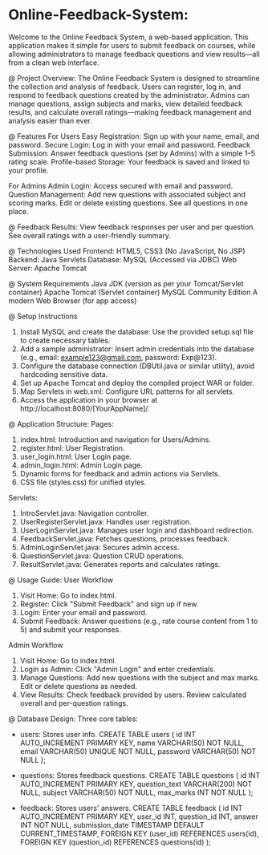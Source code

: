# Online-Feedback-System: 
Welcome to the Online Feedback System, a web-based application. This application makes it simple for users to submit feedback on courses, 
while allowing administrators to manage feedback questions and view results—all from a clean web interface.

@ Project Overview:
The Online Feedback System is designed to streamline the collection and analysis of feedback. 
Users can register, log in, and respond to feedback questions created by the administrator. 
Admins can manage questions, assign subjects and marks, view detailed feedback results, and 
calculate overall ratings—making feedback management and analysis easier than ever.

@ Features
For Users
Easy Registration: Sign up with your name, email, and password.
Secure Login: Log in with your email and password.
Feedback Submission: Answer feedback questions (set by Admins) with a simple 1–5 rating scale.
Profile-based Storage: Your feedback is saved and linked to your profile.

For Admins
Admin Login: Access secured with email and password.
Question Management: Add new questions with associated subject and scoring marks. Edit or delete existing questions. See all questions in one place.

@ Feedback Results:
View feedback responses per user and per question.
See overall ratings with a user-friendly summary.

@ Technologies Used
Frontend: HTML5, CSS3 (No JavaScript, No JSP)
Backend: Java Servlets
Database: MySQL (Accessed via JDBC)
Web Server: Apache Tomcat

@ System Requirements
Java JDK (version as per your Tomcat/Servlet container)
Apache Tomcat (Servlet container)
MySQL Community Edition
A modern Web Browser (for app access)

@ Setup Instructions
1. Install MySQL and create the database: Use the provided setup.sql file to create necessary tables.
2. Add a sample administrator: Insert admin credentials into the database (e.g., email: example123@gmail.com, password: Exp@123).
3. Configure the database connection (DBUtil.java or similar utility), avoid hardcoding sensitive data.
4. Set up Apache Tomcat and deploy the compiled project WAR or folder.
5. Map Servlets in web.xml: Configure URL patterns for all servlets.
6. Access the application in your browser at http://localhost:8080/[YourAppName]/.

@ Application Structure:
 Pages:
 1. index.html: Introduction and navigation for Users/Admins.
 2. register.html: User Registration.
 3. user_login.html: User Login page.
 4. admin_login.html: Admin Login page.
 5. Dynamic forms for feedback and admin actions via Servlets.
 6. CSS file (styles.css) for unified styles.

 Servlets:
 1. IntroServlet.java: Navigation controller.
 2. UserRegisterServlet.java: Handles user registration.
 3. UserLoginServlet.java: Manages user login and dashboard redirection.
 4. FeedbackServlet.java: Fetches questions, processes feedback.
 5. AdminLoginServlet.java: Secures admin access.
 6. QuestionServlet.java: Question CRUD operations.
 7. ResultServlet.java: Generates reports and calculates ratings.

 @ Usage Guide:
  User Workflow
  1. Visit Home: Go to index.html.
  2. Register: Click "Submit Feedback" and sign up if new.
  3. Login: Enter your email and password.
  4. Submit Feedback: Answer questions (e.g., rate course content from 1 to 5) and submit your responses.

 Admin Workflow
 1. Visit Home: Go to index.html.
 2. Login as Admin: Click "Admin Login" and enter credentials.
 3. Manage Questions: Add new questions with the subject and max marks. Edit or delete questions as needed.
 4. View Results: Check feedback provided by users. Review calculated overall and per-question ratings.

 @ Database Design:
 Three core tables:
 - users: Stores user info.
 CREATE TABLE users (
 id INT AUTO_INCREMENT PRIMARY KEY,
 name VARCHAR(50) NOT NULL,
 email VARCHAR(50) UNIQUE NOT NULL,
 password VARCHAR(50) NOT NULL
 );

 - questions: Stores feedback questions.
 CREATE TABLE questions (
 id INT AUTO_INCREMENT PRIMARY KEY,
 question_text VARCHAR(200) NOT NULL,
 subject VARCHAR(50) NOT NULL,
 max_marks INT NOT NULL
 );

  - feedback: Stores users' answers.
 CREATE TABLE feedback (
 id INT AUTO_INCREMENT PRIMARY KEY,
 user_id INT,
 question_id INT,
 answer INT NOT NULL,
 submission_date TIMESTAMP DEFAULT CURRENT_TIMESTAMP,
 FOREIGN KEY (user_id) REFERENCES users(id),
 FOREIGN KEY (question_id) REFERENCES questions(id)
 );
 
